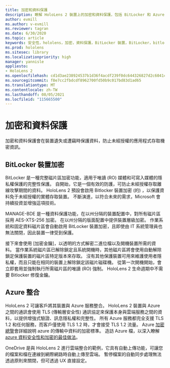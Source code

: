 ```yaml
---
title: 加密和資料保護
description: 瞭解 HoloLens 2 裝置上的加密和資料保護，包括 BitLocker 和 Azure 整合。
author: evmill
ms.author: v-evmill
ms.reviewer: tagran
ms.date: 6/30/2020
ms.topic: article
keywords: 安全性，hololens，加密，資料保護，BitLocker 裝置，BitLocker，bitlocker，bitlocker 加密，azure 整合，
ms.prod: hololens
ms.sitesec: library
ms.localizationpriority: high
manager: yannisle
appliesto:
- HoloLens 2
ms.openlocfilehash: cd1d3ae238924537b1d36f4acdf239f0dc644326827d2c6041ceb94b013b3801
ms.sourcegitcommit: f8e7cc2fbdcdf8962700fd50b9c017bd83d1ad65
ms.translationtype: MT
ms.contentlocale: zh-TW
ms.lasthandoff: 08/05/2021
ms.locfileid: "115665500"
---
```

# <a name="encryption-and-data-protection"></a>加密和資料保護

加密和資料保護會在裝置遺失或遭竊時保護資料，防止未經授權的應用程式存取機密資訊。

## <a name="bitlocker-device-encryption"></a>BitLocker 裝置加密

BitLocker 是一種完整磁片區加密功能，適用于唯讀 (RO) 媒體和可寫入媒體的隱私權保護的完整性保護。  自開始，它是一個有效的防護，可防止未經授權存取離線攻擊期間的資料。 HoloLens 2 預設會啟用 Bitlocker 裝置加密 (的) ，以保護資料免于未經授權的實體存取裝置。 不斷演進，以符合未來的需求，Microsoft 會持續投資並增強這項技術。

MANAGE-BDE 是一種資料保護功能，在以州分隔的裝置配置中，對所有磁片區採用 AES-XTS-256 加密。 在以州分隔的版面配置中提供裝置層級加密。 作業系統和固定資料磁片區會自動啟用 BitLocker 裝置加密，且即使由 IT 系統管理員也無法關閉，因此裝置一律受到保護。

接下來會使用 [加密金鑰]，以透明的方式解密二進位檔以及開機裝置所需的資料。 當作業系統磁片區已解除鎖定且系統開機時，其他磁片區將會使用自動解除鎖定保護裝置的磁片區特定版本來存取。 沒有其他保護裝置可用來維護使用者隱私權，而且只能在相同的裝置上解除鎖定該磁片磁碟機。 從第一次開機開始，會立即套用並強制執行所需磁片區的唯讀 (RO) 強制。 HoloLens 2 生命週期中不需要 Bitlocker 修復金鑰。

## <a name="azure-integration"></a>Azure 整合 

HoloLens 2 可讓客戶將其裝置與 Azure 服務整合。 HoloLens 2 裝置與 Azure 之間的通訊會使用 TLS (傳輸層安全性) 通訊協定來保護本身與雲端服務之間的資料，以提供增強式驗證、訊息隱私權和完整性。 所有 Azure 服務都完全支援 TLS 1.2 和任何服務，而客戶僅使用 TLS 1.2 時，才會接受 TLS 1.2 流量。 Azure [加密總覽](/azure/security/fundamentals/encryption-overview)會詳細說明 azure 的傳輸中資料的加密標準。 造訪 Azure 檔，以深入瞭解 [azure 資料安全性和加密的最佳做法](/azure/security/fundamentals/data-encryption-best-practices)。 

OneDrive 是與 HoloLens 2 進行雲端整合的範例，它具有自動上傳功能，可讓您的檔案和檔在連線到網際網路時自動上傳至雲端。 暫停檔案的自動同步處理無法透過原則來關閉，但可透過 UX 直接設定。 
